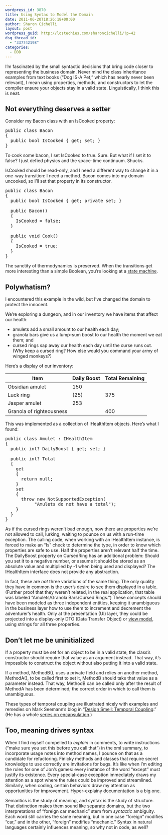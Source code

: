 ```yaml
---
wordpress_id: 3870
title: Using Syntax to Model the Domain
date: 2011-06-20T18:26:18+00:00
author: Sharon Cichelli
layout: post
wordpress_guid: http://lostechies.com/sharoncichelli/?p=42
dsq_thread_id:
  - "337742198"
categories:
  - DDD
---
```

I&#8217;m fascinated by the small syntactic decisions that bring code closer to representing the business domain. Never mind the class inheritance examples from text books (&#8220;Dog IS-A Pet,&#8221; which has nearly never been relevant), I mean using properties, methods, and constructors to let the compiler ensure your objects stay in a valid state. Linguistically, I think this is neat.

## Not everything deserves a setter

Consider my Bacon class with an IsCooked property:

<pre class="brush:csharp">public class Bacon
{
  public bool IsCooked { get; set; }
}
</pre>

To cook some bacon, I set IsCooked to true. Sure. But what if I set it to false? I just defied physics and the space-time continuum. Shucks.

IsCooked should be read-only, and I need a different way to change it in a one-way transition: I need a method. Bacon comes into my domain uncooked, so I&#8217;ll set that property in its constructor.

<pre class="brush:csharp">public class Bacon
{
  public bool IsCooked { get; private set; }

  public Bacon()
  {
    IsCooked = false;
  }

  public void Cook()
  {
    IsCooked = true;
  }
}
</pre>

The sanctity of thermodynamics is preserved. When the transitions get more interesting than a simple Boolean, you&#8217;re looking at a [state machine](http://en.wikipedia.org/wiki/Finite-state_machine).

## Polywhatism?

I encountered this example in the wild, but I&#8217;ve changed the domain to protect the innocent.

We&#8217;re exploring a dungeon, and in our inventory we have items that affect our health:

  * amulets add a small amount to our health each day;
  * granola bars give us a lump-sum boost to our health the moment we eat them; and
  * cursed rings sap away our health each day until the curse runs out. (Why keep a cursed ring? How else would you command your army of winged monkeys?)

Here&#8217;s a display of our inventory:

| Item                     | Daily Boost | Total Remaining |
| ------------------------ | ----------- | --------------- |
| Obsidian amulet          | 150         | &nbsp;          |
| Luck ring                | (25)        | 375             |
| Jasper amulet            | 253         | &nbsp;          |
| Granola of righteousness | &nbsp;      | 400             |

This was implemented as a collection of IHealthItem objects. Here&#8217;s what I found:

<pre class="brush:csharp">public class Amulet : IHealthItem
{
  public int? DailyBoost { get; set; }

  public int? Total
  {
    get
    {
      return null;
    }
    set
    {
      throw new NotSupportedException(
           "Amulets do not have a total");
    }
  }
}
</pre>

As if the cursed rings weren&#8217;t bad enough, now there are properties we&#8217;re not allowed to call, lurking, waiting to pounce on us with a run-time exception. The calling code, when working with an IHealthItem instance, is forced to make an &#8220;Is&#8221; check to determine the type, in order to know which properties are safe to use. Half the properties aren&#8217;t relevant half the time. The DailyBoost property on CursedRing has an additional problem: Should you set it to a negative number, or assume it should be stored as an absolute value and multiplied by -1 when being used and displayed? The IHealthItem interface does not provide any abstraction.

In fact, these are _not_ three variations of the same thing. The only quality they have in common is the user&#8217;s desire to see them displayed in a table. (Further proof that they weren&#8217;t related, in the real application, that table was labeled &#8220;Amulets/Granola Bars/Cursed Rings.&#8221;) These concepts should have been modeled as three independent entities, keeping it unambiguous in the business layer how to use them to increment and decrement the adventurer&#8217;s health. Only at the presentation (UI) layer, they could be projected into a display-only DTO (Data Transfer Object) or [view model](https://lostechies.com/jimmybogard/2009/06/30/how-we-do-mvc-view-models/), using strings for all three properties.

## Don&#8217;t let me be uninitialized

If a property must be set for an object to be in a valid state, the class&#8217;s constructor should require that value as an argument instead. That way, it&#8217;s impossible to construct the object without also putting it into a valid state.

If a method, MethodB(), uses a private field and relies on another method, MethodA(), to be called first to set it, MethodB should take that value as a parameter instead. That way, MethodB can be called only after the result of MethodA has been determined; the correct order in which to call them is unambiguous.

These types of temporal coupling are illustrated nicely with examples and remedies on Mark Seemann&#8217;s blog in &#8220;[Design Smell: Temporal Coupling](http://blog.ploeh.dk/2011/05/24/DesignSmellTemporalCoupling.aspx).&#8221; (He has a whole [series on encapsulation](http://blog.ploeh.dk/2011/05/24/PokayokeDesignFromSmellToFragrance.aspx).)

## Too, meaning drives syntax

When I find myself compelled to _explain_ in comments, to write instructions (&#8220;make sure you set this before you call that&#8221;) in the xml summary, to incorporate usage notes into method names, I pounce on that as a candidate for refactoring. Finicky methods and classes that require secret knowledge to use correctly are invitations for bugs. It&#8217;s like when I&#8217;m editing the rules for one of Jon&#8217;s games: every instance of the word &#8220;except&#8221; must justify its existence. Every special-case exception immediately draws my attention as a spot where the rules could be improved and streamlined. Similarly, when coding, certain behaviors draw my attention as opportunities for improvement. Hyper-explainy documentation is a big one.

Semantics is the study of meaning, and syntax is the study of structure. That distinction makes them sound like separate domains, but the two interpretations of &#8220;foreign car mechanic&#8221; stem from _syntactic_ ambiguity. Each word still carries the same meaning, but in one case &#8220;foreign&#8221; modifies &#8220;car,&#8221; and in the other, &#8220;foreign&#8221; modifies &#8220;mechanic.&#8221; Syntax in natural languages certainly influences meaning, so why not in code, as well?